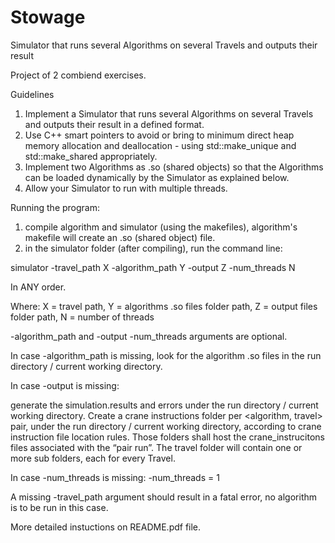 # Stowage
Simulator that runs several Algorithms on several Travels and outputs their result

Project of 2 combiend exercises.

Guidelines

1. Implement a Simulator that runs several Algorithms on several Travels and outputs their result in a defined format.
2. Use C++ smart pointers to avoid or bring to minimum direct heap memory allocation and deallocation - using std::make_unique and std::make_shared appropriately.
3. Implement two Algorithms as .so (shared objects) so that the Algorithms can be loaded dynamically by the Simulator as explained below.
4. Allow your Simulator to run with multiple threads.

Running the program:
1. compile algorithm and simulator (using the makefiles), algorithm's makefile will create an .so (shared object) file.
2. in the simulator folder (after compiling), run the command line:

simulator -travel_path X -algorithm_path Y -output Z -num_threads N

In ANY order.

Where: X = travel path, Y = algorithms .so files folder path, Z = output files folder path, N = number of threads

-algorithm_path and -output -num_threads arguments are optional.

In case -algorithm_path is missing, look for the algorithm .so files in the run directory / current working directory.

In case -output is missing:

generate the simulation.results and errors under the run directory / current working directory.
Create a crane instructions folder per <algorithm, travel> pair, under the run directory / current working directory, according to crane instruction file location rules. Those folders shall host the crane_instrucitons files associated with the “pair run”.
The travel folder will contain one or more sub folders, each for every Travel. 

In case -num_threads is missing:
-num_threads = 1

A missing -travel_path argument should result in a fatal error, no algorithm is to be run in this case.

More detailed instuctions on README.pdf file.
